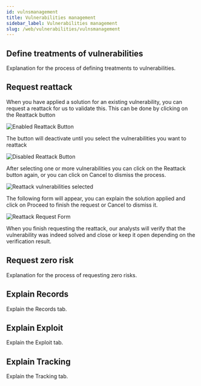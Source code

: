 ```yaml
---
id: vulnsmanagement
title: Vulnerabilities management
sidebar_label: Vulnerabilities management
slug: /web/vulnerabilities/vulnsmanagement
---
```


## Define treatments of vulnerabilities

Explanation for the process of defining treatments to vulnerabilities.

## Request reattack

When you have applied a solution for an existing vulnerability, you can request a
reattack for us to validate this. This can be done by clicking on the Reattack
button

![Enabled Reattack Button](/img/reattack_button_enabled.png)

The button will deactivate until you select the vulnerabilities you want to reattack

![Disabled Reattack Button](/img/reattack_button_disabled.png)

After selecting one or more vulnerabilities you can click on the Reattack button again,
or you can click on Cancel to dismiss the process.

![Reattack vulnerabilities selected](/img/reattack_vulnselect.png)

The following form will appear, you can explain the solution applied and click on Proceed
to finish the request or Cancel to dismiss it.

![Reattack Request Form](/img/reattack_form.png)

When you finish requesting the reattack, our analysts will verify that the vulnerability
was indeed solved and close or keep it open depending on the verification result.

## Request zero risk

Explanation for the process of requesting zero risks.

## Explain Records

Explain the Records tab.

## Explain Exploit

Explain the Exploit tab.

## Explain Tracking

Explain the Tracking tab.
